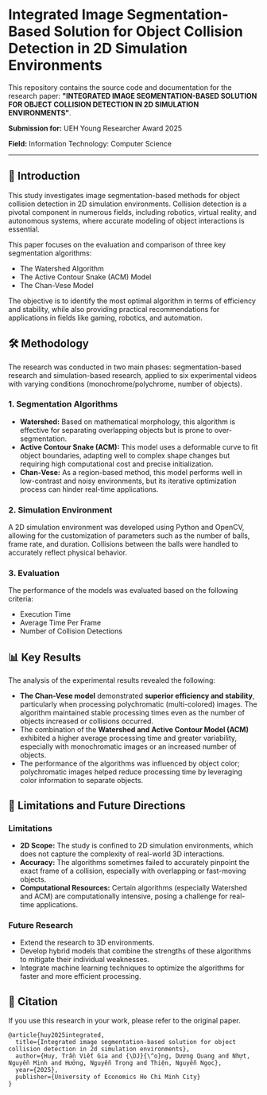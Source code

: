 # Integrated Image Segmentation-Based Solution for Object Collision Detection in 2D Simulation Environments

This repository contains the source code and documentation for the research paper: **"INTEGRATED IMAGE SEGMENTATION-BASED SOLUTION FOR OBJECT COLLISION DETECTION IN 2D SIMULATION ENVIRONMENTS"**.

**Submission for:** UEH Young Researcher Award 2025

**Field:** Information Technology: Computer Science

---

## 📝 Introduction

This study investigates image segmentation-based methods for object collision detection in 2D simulation environments. Collision detection is a pivotal component in numerous fields, including robotics, virtual reality, and autonomous systems, where accurate modeling of object interactions is essential.

This paper focuses on the evaluation and comparison of three key segmentation algorithms:
* The Watershed Algorithm
* The Active Contour Snake (ACM) Model
* The Chan-Vese Model

The objective is to identify the most optimal algorithm in terms of efficiency and stability, while also providing practical recommendations for applications in fields like gaming, robotics, and automation.

## 🛠️ Methodology

The research was conducted in two main phases: segmentation-based research and simulation-based research, applied to six experimental videos with varying conditions (monochrome/polychrome, number of objects).

### 1. Segmentation Algorithms
* **Watershed:** Based on mathematical morphology, this algorithm is effective for separating overlapping objects but is prone to over-segmentation.
* **Active Contour Snake (ACM):** This model uses a deformable curve to fit object boundaries, adapting well to complex shape changes but requiring high computational cost and precise initialization.
* **Chan-Vese:** As a region-based method, this model performs well in low-contrast and noisy environments, but its iterative optimization process can hinder real-time applications.

### 2. Simulation Environment
A 2D simulation environment was developed using Python and OpenCV, allowing for the customization of parameters such as the number of balls, frame rate, and duration. Collisions between the balls were handled to accurately reflect physical behavior.

### 3. Evaluation
The performance of the models was evaluated based on the following criteria:
* Execution Time 
* Average Time Per Frame 
* Number of Collision Detections

## 📊 Key Results

The analysis of the experimental results revealed the following:

* **The Chan-Vese model** demonstrated **superior efficiency and stability**, particularly when processing polychromatic (multi-colored) images. The algorithm maintained stable processing times even as the number of objects increased or collisions occurred.
* The combination of the **Watershed and Active Contour Model (ACM)** exhibited a higher average processing time and greater variability, especially with monochromatic images or an increased number of objects.
* The performance of the algorithms was influenced by object color; polychromatic images helped reduce processing time by leveraging color information to separate objects.

## 🚀 Limitations and Future Directions

### Limitations
* **2D Scope:** The study is confined to 2D simulation environments, which does not capture the complexity of real-world 3D interactions.
* **Accuracy:** The algorithms sometimes failed to accurately pinpoint the exact frame of a collision, especially with overlapping or fast-moving objects.
* **Computational Resources:** Certain algorithms (especially Watershed and ACM) are computationally intensive, posing a challenge for real-time applications.

### Future Research
* Extend the research to 3D environments.
* Develop hybrid models that combine the strengths of these algorithms to mitigate their individual weaknesses.
* Integrate machine learning techniques to optimize the algorithms for faster and more efficient processing.

## 📜 Citation

If you use this research in your work, please refer to the original paper.

```
@article{huy2025integrated,
  title={Integrated image segmentation-based solution for object collision detection in 2d simulation environments},
  author={Huy, Trần Viết Gia and {\DJ}{\^o}ng, Dương Quang and Nhựt, Nguyễn Minh and Hưởng, Nguyễn Trọng and Thiện, Nguyễn Ngọc},
  year={2025},
  publisher={University of Economics Ho Chi Minh City}
}
```
